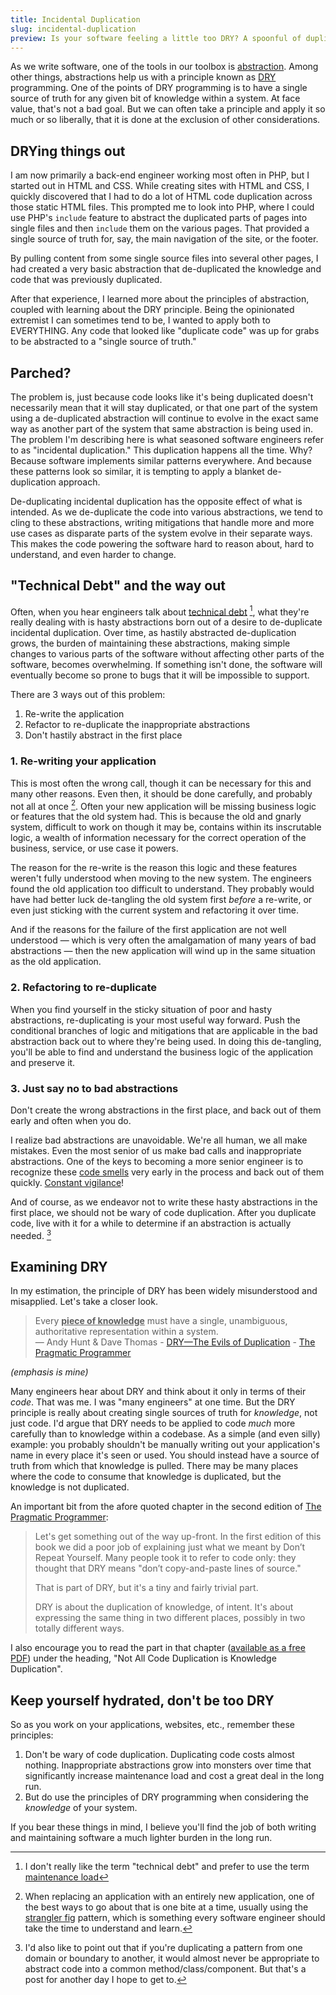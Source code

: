 ```yaml
---
title: Incidental Duplication
slug: incidental-duplication
preview: Is your software feeling a little too DRY? A spoonful of duplication may be just what you need. Hear me out…
---
```


As we write software, one of the tools in our toolbox is [abstraction][abstraction]. Among other things, abstractions help us with a principle known as [DRY][DRY] programming. One of the points of DRY programming is to have a single source of truth for any given bit of knowledge within a system. At face value, that's not a bad goal. But we can often take a principle and apply it so much or so liberally, that it is done at the exclusion of other considerations.

## DRYing things out

I am now primarily a back-end engineer working most often in PHP, but I started out in HTML and CSS. While creating sites with HTML and CSS, I quickly discovered that I had to do a lot of HTML code duplication across those static HTML files. This prompted me to look into PHP, where I could use PHP's `include` feature to abstract the duplicated parts of pages into single files and then `include` them on the various pages. That provided a single source of truth for, say, the main navigation of the site, or the footer.

By pulling content from some single source files into several other pages, I had created a very basic abstraction that de-duplicated the knowledge and code that was previously duplicated.

After that experience, I learned more about the principles of abstraction, coupled with learning about the DRY principle. Being the opinionated extremist I can sometimes tend to be, I wanted to apply both to EVERYTHING. Any code that looked like "duplicate code" was up for grabs to be abstracted to a "single source of truth."

## Parched?

The problem is, just because code looks like it's being duplicated doesn't necessarily mean that it will stay duplicated, or that one part of the system using a de-duplicated abstraction will continue to evolve in the exact same way as another part of the system that same abstraction is being used in. The problem I'm describing here is what seasoned software engineers refer to as "incidental duplication." This duplication happens all the time. Why? Because software implements similar patterns everywhere. And because these patterns look so similar, it is tempting to apply a blanket de-duplication approach.

De-duplicating incidental duplication has the opposite effect of what is intended. As we de-duplicate the code into various abstractions, we tend to cling to these abstractions, writing mitigations that handle more and more use cases as disparate parts of the system evolve in their separate ways. This makes the code powering the software hard to reason about, hard to understand, and even harder to change.

## "Technical Debt" and the way out

Often, when you hear engineers talk about [technical debt][technical debt] [^1], what they're really dealing with is hasty abstractions born out of a desire to de-duplicate incidental duplication. Over time, as hastily abstracted de-duplication grows, the burden of maintaining these abstractions, making simple changes to various parts of the software without affecting other parts of the software, becomes overwhelming. If something isn't done, the software will eventually become so prone to bugs that it will be impossible to support.

There are 3 ways out of this problem:

1. Re-write the application
2. Refactor to re-duplicate the inappropriate abstractions
3. Don't hastily abstract in the first place

### 1. Re-writing your application

This is most often the wrong call, though it can be necessary for this and many other reasons. Even then, it should be done carefully, and probably not all at once [^2]. Often your new application will be missing business logic or features that the old system had. This is because the old and gnarly system, difficult to work on though it may be, contains within its inscrutable logic, a wealth of information necessary for the correct operation of the business, service, or use case it powers.

The reason for the re-write is the reason this logic and these features weren't fully understood when moving to the new system. The engineers found the old application too difficult to understand. They probably would have had better luck de-tangling the old system first _before_ a re-write, or even just sticking with the current system and refactoring it over time.

And if the reasons for the failure of the first application are not well understood — which is very often the amalgamation of many years of bad abstractions — then the new application will wind up in the same situation as the old application.

### 2. Refactoring to re-duplicate

When you find yourself in the sticky situation of poor and hasty abstractions, re-duplicating is your most useful way forward. Push the conditional branches of logic and mitigations that are applicable in the bad abstraction back out to where they're being used. In doing this de-tangling, you'll be able to find and understand the business logic of the application and preserve it.

### 3. Just say no to bad abstractions

Don't create the wrong abstractions in the first place, and back out of them early and often when you do.

I realize bad abstractions are unavoidable. We're all human, we all make mistakes. Even the most senior of us make bad calls and inappropriate abstractions. One of the keys to becoming a more senior engineer is to recognize these [code smells][code smell] very early in the process and back out of them quickly. [Constant vigilance][constant vigilance]!

And of course, as we endeavor not to write these hasty abstractions in the first place, we should not be wary of code duplication. After you duplicate code, live with it for a while to determine if an abstraction is actually needed. [^3]

## Examining DRY

In my estimation, the principle of DRY has been widely misunderstood and misapplied. Let's take a closer look.

> Every <ins>**piece of knowledge**</ins> must have a single, unambiguous, authoritative representation within a system.  
> — Andy Hunt & Dave Thomas - [DRY—The Evils of Duplication][DRY—The Evils of Duplication] - [The Pragmatic Programmer][The Pragmatic Programmer]

_(emphasis is mine)_

Many engineers hear about DRY and think about it only in terms of their _code_. That was me. I was "many engineers" at one time. But the DRY principle is really about creating single sources of truth for _knowledge_, not just code. I'd argue that DRY needs to be applied to code _much_ more carefully than to knowledge within a codebase. As a simple (and even silly) example: you probably shouldn't be manually writing out your application's name in every place it's seen or used. You should instead have a source of truth from which that knowledge is pulled. There may be many places where the code to consume that knowledge is duplicated, but the knowledge is not duplicated.

An important bit from the afore quoted chapter in the second edition of [The Pragmatic Programmer][The Pragmatic Programmer]:

> Let's get something out of the way up-front. In the first edition of this book we did a poor job of explaining just what we meant by Don’t Repeat Yourself. Many people took it to refer to code only: they thought that DRY means "don’t copy-and-paste lines of source."
>
> That is part of DRY, but it's a tiny and fairly trivial part.
>
> DRY is about the duplication of knowledge, of intent. It's about expressing the same thing in two different places, possibly in two totally different ways.

I also encourage you to read the part in that chapter ([available as a free PDF][DRY—The Evils of Duplication]) under the heading, "Not All Code Duplication is Knowledge Duplication".

## Keep yourself hydrated, don't be too DRY

So as you work on your applications, websites, etc., remember these principles:

1. Don't be wary of code duplication. Duplicating code costs almost nothing. Inappropriate abstractions grow into monsters over time that significantly increase maintenance load and cost a great deal in the long run.
2. But do use the principles of DRY programming when considering the _knowledge_ of your system.

If you bear these things in mind, I believe you'll find the job of both writing and maintaining software a much lighter burden in the long run.

[^1]: I don't really like the term "technical debt" and prefer to use the term [maintenance load][maintenance load]
[^2]: When replacing an application with an entirely new application, one of the best ways to go about that is one bite at a time, usually using the [strangler fig][strangler fig] pattern, which is something every software engineer should take the time to understand and learn.
[^3]: I'd also like to point out that if you're duplicating a pattern from one domain or boundary to another, it would almost never be appropriate to abstract code into a common method/class/component. But that's a post for another day I hope to get to.

[abstraction]: https://medium.com/@tayfunkalayci/abstraction-in-software-exploring-real-world-examples-b2e95d496bef
[DRY]: https://www.digitalocean.com/community/tutorials/what-is-dry-development
[technical debt]: https://en.wikipedia.org/wiki/Technical_debt
[maintenance load]: https://stackoverflow.blog/2023/02/27/stop-saying-technical-debt/
[constant vigilance]: https://giphy.com/gifs/august-guest-ann-lirn1IJDukVLq
[strangler fig]: https://martinfowler.com/bliki/StranglerFigApplication.html
[code smell]: https://en.wikipedia.org/wiki/Code_smell
[DRY—The Evils of Duplication]: https://media.pragprog.com/titles/tpp20/dry.pdf
[The Pragmatic Programmer]: https://pragprog.com/titles/tpp20/the-pragmatic-programmer-20th-anniversary-edition/
